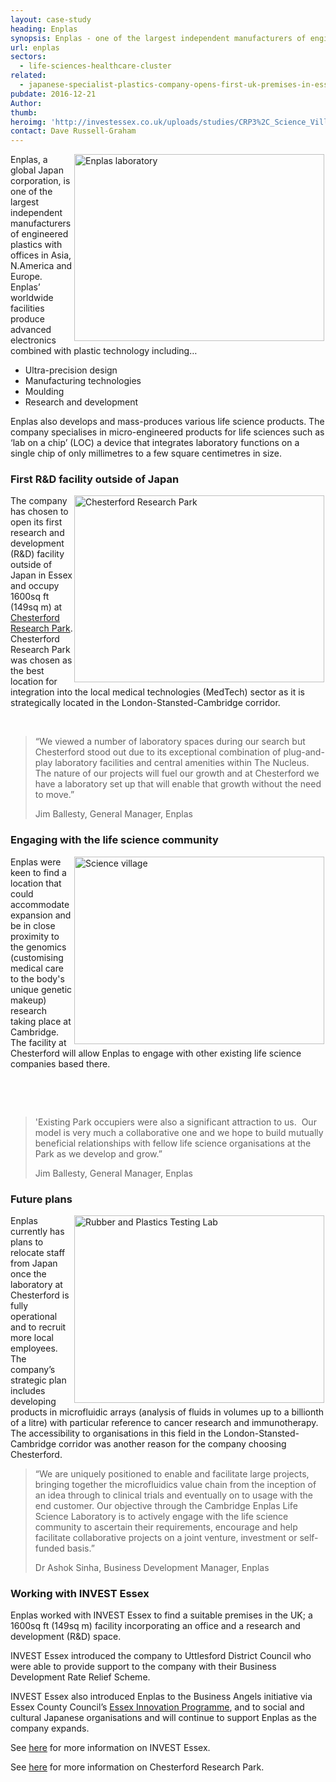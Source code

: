 ```yaml
---
layout: case-study
heading: Enplas
synopsis: Enplas - one of the largest independent manufacturers of engineered plastics
url: enplas
sectors:
  - life-sciences-healthcare-cluster
related:
  - japanese-specialist-plastics-company-opens-first-uk-premises-in-essex
pubdate: 2016-12-21
Author: 
thumb: 
heroimg: 'http://investessex.co.uk/uploads/studies/CRP3%2C_Science_Village_Bldg_1980.jpg'
contact: Dave Russell-Graham
---
```

 <p><img alt='Enplas laboratory' src='http://www.investessex.co.uk/uploads/about/Enplas_laboratory_400.jpg' style='width: 400px; height: 299px; margin-left: 2px; margin-right: 2px; float: right;'/>Enplas, a global Japan corporation, is one of the largest independent manufacturers of engineered plastics with offices in Asia, N.America and Europe. Enplas’ worldwide facilities produce advanced electronics combined with plastic technology including…</p><ul><li>Ultra-precision design</li><li>Manufacturing technologies</li><li>Moulding</li><li>Research and development</li></ul><p>Enplas also develops and mass-produces various life science products. The company specialises in micro-engineered products for life sciences such as ‘lab on a chip’ (LOC) a device that integrates laboratory functions on a single chip of only millimetres to a few square centimetres in size.</p><h3>First R&amp;D facility outside of Japan</h3><p><img alt='Chesterford Research Park' src='http://www.investessex.co.uk/uploads/about/Chesterford_RP_1_400.jpg' style='width: 400px; height: 299px; margin-left: 2px; margin-right: 2px; float: right;'/>The company has chosen to open its first research and development (R&amp;D) facility outside of Japan in Essex and occupy 1600sq ft (149sq m) at <a href='http://investessex.co.uk/studies/place-studies/chesterford-research-park1' target='_blank'>Chesterford Research Park</a>. Chesterford Research Park was chosen as the best location for integration into the local medical technologies (MedTech) sector as it is strategically located in the London-Stansted-Cambridge corridor.</p><p> </p><blockquote><p>“We viewed a number of laboratory spaces during our search but Chesterford stood out due to its exceptional combination of plug-and-play laboratory facilities and central amenities within The Nucleus.  The nature of our projects will fuel our growth and at Chesterford we have a laboratory set up that will enable that growth without the need to move.”</p><p>Jim Ballesty, General Manager, Enplas</p></blockquote><h3>Engaging with the life science community</h3><p><img alt='Science village' src='http://www.investessex.co.uk/uploads/about/Science_Village_400.jpg' style='width: 400px; height: 300px; margin-left: 2px; margin-right: 2px; float: right;'/>Enplas were keen to find a location that could accommodate expansion and be in close proximity to the genomics (customising medical care to the body's unique genetic makeup) research taking place at Cambridge. The facility at Chesterford will allow Enplas to engage with other existing life science companies based there.</p><p> </p><p> </p><blockquote><p>'Existing Park occupiers were also a significant attraction to us.  Our model is very much a collaborative one and we hope to build mutually beneficial relationships with fellow life science organisations at the Park as we develop and grow.”</p><p>Jim Ballesty, General Manager, Enplas</p></blockquote><h3>Future plans</h3><p><img alt='Rubber and Plastics Testing Lab' src='http://www.investessex.co.uk/uploads/about/Rubber-and-Plastics-Testing-Lab_400.jpg' style='width: 400px; height: 300px; margin-left: 2px; margin-right: 2px; float: right;'/>Enplas currently has plans to relocate staff from Japan once the laboratory at Chesterford is fully operational and to recruit more local employees. The company’s strategic plan includes developing products in microfluidic arrays (analysis of fluids in volumes up to a billionth of a litre) with particular reference to cancer research and immunotherapy. The accessibility to organisations in this field in the London-Stansted-Cambridge corridor was another reason for the company choosing Chesterford.</p><blockquote><p>“We are uniquely positioned to enable and facilitate large projects, bringing together the microfluidics value chain from the inception of an idea through to clinical trials and eventually on to usage with the end customer. Our objective through the Cambridge Enplas Life Science Laboratory is to actively engage with the life science community to ascertain their requirements, encourage and help facilitate collaborative projects on a joint venture, investment or self-funded basis.”</p><p>Dr Ashok Sinha, Business Development Manager, Enplas</p></blockquote><h3>Working with INVEST Essex</h3><p>Enplas worked with INVEST Essex to find a suitable premises in the UK; a 1600sq ft (149sq m) facility incorporating an office and a research and development (R&amp;D) space.</p><p>INVEST Essex introduced the company to Uttlesford District Council who were able to provide support to the company with their Business Development Rate Relief Scheme.</p><p>INVEST Essex also introduced Enplas to the Business Angels initiative via Essex County Council’s <a href='http://essexinnovation.co.uk/'>Essex Innovation Programme</a>, and to social and cultural Japanese organisations and will continue to support Enplas as the company expands.</p><p>See <a href='http://investessex.co.uk/' target='_blank'>here</a> for more information on INVEST Essex.</p><p>See <a href='http://investessex.co.uk/studies/place-studies/chesterford-research-park1' target='_blank'>here</a> for more information on Chesterford Research Park.</p> 